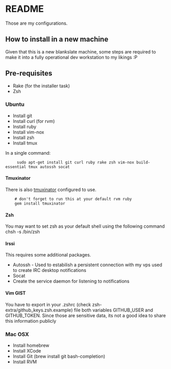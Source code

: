# README
Those are my configurations. 

## How to install in a new machine
Given that this is a new blankslate machine, some steps are required to make it into a fully operational dev workstation to my likings :P 

## Pre-requisites
  * Rake (for the installer task)
  * Zsh

### Ubuntu

 * Install git
 * Install curl (for rvm)
 * Install ruby 
 * Install vim-nox
 * Install zsh 
 * Install tmux 

In a single command: 

         sudo apt-get install git curl ruby rake zsh vim-nox build-essential tmux autossh socat

#### Tmuxinator

There is also [tmuxinator](https://github.com/aziz/tmuxinator) configured to use.

        # don't forget to run this at your default rvm ruby
        gem install tmuxinator

#### Zsh

You may want to set zsh as your default shell using the following command
     chsh -s /bin/zsh

#### Irssi

This requires some additional packages. 

  * Autossh - Used to estabilish a persistent connection with my vps used to create IRC desktop notifications 
  * Socat 
  * Create the service daemon for listening to notifications


#### Vim GIST 

You have to export in your .zshrc (check zsh-extra/github\_keys.zsh.example) file both variables GITHUB\_USER and GITHUB\_TOKEN.
Since those are sensitive data, its not a good idea to share this information publicly 

### Mac OSX
 * Install homebrew
 * Install XCode 
 * Install Git (brew install git bash-completion) 
 * Install RVM
